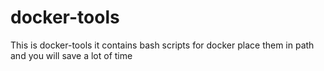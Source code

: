 docker-tools
============

This is docker-tools it contains bash scripts for docker place them in path and you will save a lot of time
